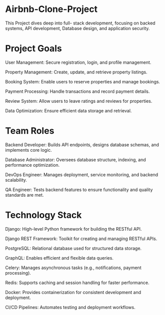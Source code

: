 # Airbnb-Clone-Project

<body>This Project dives deep into full- stack development, focusing on backed systems, API development, Database design, and application security.

# Project Goals

User Management: Secure registration, login, and profile management.

Property Management: Create, update, and retrieve property listings.

Booking System: Enable users to reserve properties and manage bookings.

Payment Processing: Handle transactions and record payment details.

Review System: Allow users to leave ratings and reviews for properties.

Data Optimization: Ensure efficient data storage and retrieval.

# Team Roles
Backend Developer: Builds API endpoints, designs database schemas, and implements core logic.

Database Administrator: Oversees database structure, indexing, and performance optimization.

DevOps Engineer: Manages deployment, service monitoring, and backend scalability.

QA Engineer: Tests backend features to ensure functionality and quality standards are met.

# Technology Stack

Django: High-level Python framework for building the RESTful API.

Django REST Framework: Toolkit for creating and managing RESTful APIs.

PostgreSQL: Relational database used for structured data storage.

GraphQL: Enables efficient and flexible data queries.

Celery: Manages asynchronous tasks (e.g., notifications, payment processing).

Redis: Supports caching and session handling for faster performance.

Docker: Provides containerization for consistent development and deployment.

CI/CD Pipelines: Automates testing and deployment workflows.


























<body/>


